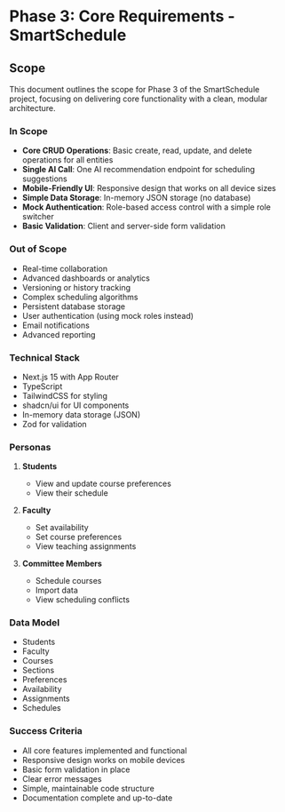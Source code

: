 # Phase 3: Core Requirements - SmartSchedule

## Scope

This document outlines the scope for Phase 3 of the SmartSchedule project, focusing on delivering core functionality with a clean, modular architecture.

### In Scope

- **Core CRUD Operations**: Basic create, read, update, and delete operations for all entities
- **Single AI Call**: One AI recommendation endpoint for scheduling suggestions
- **Mobile-Friendly UI**: Responsive design that works on all device sizes
- **Simple Data Storage**: In-memory JSON storage (no database)
- **Mock Authentication**: Role-based access control with a simple role switcher
- **Basic Validation**: Client and server-side form validation

### Out of Scope

- Real-time collaboration
- Advanced dashboards or analytics
- Versioning or history tracking
- Complex scheduling algorithms
- Persistent database storage
- User authentication (using mock roles instead)
- Email notifications
- Advanced reporting

### Technical Stack

- Next.js 15 with App Router
- TypeScript
- TailwindCSS for styling
- shadcn/ui for UI components
- In-memory data storage (JSON)
- Zod for validation

### Personas

1. **Students**

   - View and update course preferences
   - View their schedule

2. **Faculty**

   - Set availability
   - Set course preferences
   - View teaching assignments

3. **Committee Members**
   - Schedule courses
   - Import data
   - View scheduling conflicts

### Data Model

- Students
- Faculty
- Courses
- Sections
- Preferences
- Availability
- Assignments
- Schedules

### Success Criteria

- All core features implemented and functional
- Responsive design works on mobile devices
- Basic form validation in place
- Clear error messages
- Simple, maintainable code structure
- Documentation complete and up-to-date

